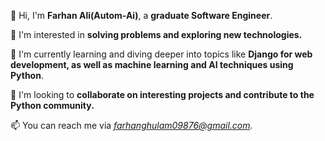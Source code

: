 👋 Hi, I'm **Farhan Ali(Autom-Ai)**, a **graduate Software Engineer**.

👀 I'm interested in **solving problems and exploring new technologies.**

🌱 I'm currently learning and diving deeper into topics like **Django for web development, as well as machine learning and AI techniques using Python**.

💞️ I'm looking to **collaborate on interesting projects and contribute to the Python community.**

📫 You can reach me via *farhanghulam09876@gmail.com.*

<!---
[Your GitHub username]/[Your GitHub username] is a ✨ special ✨ repository because its `README.md` (this file) appears on your GitHub profile.
You can click the Preview link to take a look at your changes.
--->
